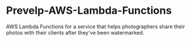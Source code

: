 # Prevelp-AWS-Lambda-Functions
AWS Lambda Functions for a service that helps photographers share their photos with their clients after they've been watermarked.
